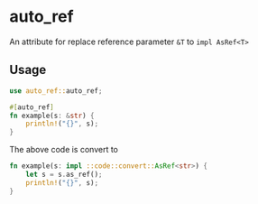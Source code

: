 # auto_ref

An attribute for replace reference parameter `&T` to `impl AsRef<T>`

## Usage

```rs
use auto_ref::auto_ref;

#[auto_ref]
fn example(s: &str) {
    println!("{}", s);
}
```

The above code is convert to

```rs
fn example(s: impl ::code::convert::AsRef<str>) {
    let s = s.as_ref();
    println!("{}", s);
}
```
